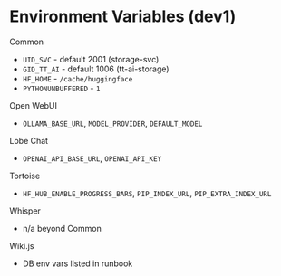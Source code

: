 # Environment Variables (dev1)

Common
- `UID_SVC` - default 2001 (storage-svc)
- `GID_TT_AI` - default 1006 (tt-ai-storage)
- `HF_HOME` - `/cache/huggingface`
- `PYTHONUNBUFFERED` - `1`

Open WebUI
- `OLLAMA_BASE_URL`, `MODEL_PROVIDER`, `DEFAULT_MODEL`

Lobe Chat
- `OPENAI_API_BASE_URL`, `OPENAI_API_KEY`

Tortoise
- `HF_HUB_ENABLE_PROGRESS_BARS`, `PIP_INDEX_URL`, `PIP_EXTRA_INDEX_URL`

Whisper
- n/a beyond Common

Wiki.js
- DB env vars listed in runbook
